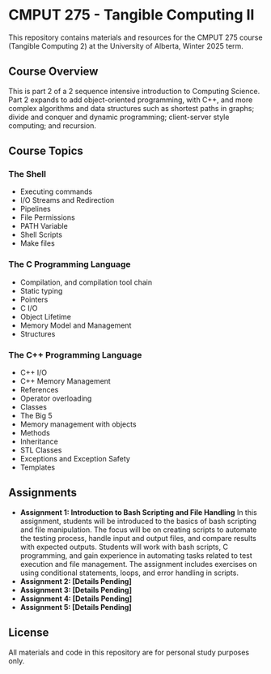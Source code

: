 # CMPUT 275 - Tangible Computing II 

This repository contains materials and resources for the CMPUT 275 course (Tangible Computing 2) at the University of Alberta, Winter 2025 term.

## Course Overview
This is part 2 of a 2 sequence intensive introduction to Computing Science. Part 2 expands to add object-oriented programming, with C++, and more complex algorithms and data structures such as shortest paths in graphs; divide and conquer and dynamic programming; client-server style computing; and recursion. 

## Course Topics

### The Shell
- Executing commands
- I/O Streams and Redirection
- Pipelines
- File Permissions
- PATH Variable
- Shell Scripts
- Make files

### The C Programming Language
- Compilation, and compilation tool chain
- Static typing
- Pointers
- C I/O
- Object Lifetime
- Memory Model and Management
- Structures

### The C++ Programming Language
- C++ I/O
- C++ Memory Management
- References
- Operator overloading
- Classes
- The Big 5
- Memory management with objects
- Methods
- Inheritance
- STL Classes
- Exceptions and Exception Safety
- Templates

## Assignments
- **Assignment 1: Introduction to Bash Scripting and File Handling**
  In this assignment, students will be introduced to the basics of bash scripting and file manipulation. The focus will be on creating scripts to automate the testing process, handle input and output files, and compare results with expected outputs. Students will work with bash scripts, C programming, and gain experience in automating tasks related to test execution and file management. The assignment includes exercises on using conditional statements, loops, and error handling in scripts.
- **Assignment 2: [Details Pending]**
- **Assignment 3: [Details Pending]**
- **Assignment 4: [Details Pending]**
- **Assignment 5: [Details Pending]**

## License
All materials and code in this repository are for personal study purposes only.
